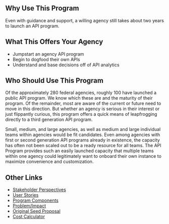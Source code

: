 ## Why Use This Program 
Even with guidance and support, a willing agency still takes about two years to launch an API program.  

## What This Offers Your Agency
* Jumpstart an agency API program 
* Begin to dogfood their own APIs 
* Understand and base decisions off of API analytics 
  
## Who Should Use This Program 

Of the approximately 280 federal agencies, roughly 100 have launched a public API program.   We know which these are and the maturity of their program.  Of the remainder, most are aware of the current or future need to move in this direction.  But whether an agency is serious in their interest or just flippantly curious, this program offers a quick means of leapfrogging directly to a third generation API program.  

Small, medium, and large agencies, as well as medium and large individual teams within agencies would be fit candidates.  Even among agencies with first or second generation API programs already in existence, the capacity has often not been scaled out to be a ready resource for all teams.  The API Program provides such an easily launched capacity that multiple teams within one agency could legitimately want to onboard their own instance to maximize convenience and customization.   


## Other Links
* [Stakeholder Perspectives](https://github.com/18F/API-Program/blob/master/stakeholders.md)  
* [User Stories](https://github.com/18F/API-Program/blob/master/user-story.md)  
* [Program Components](https://github.com/18F/API-Program/blob/master/program-components.md)  
* [Problem/Impact](https://github.com/18F/api-program/blob/gh-pages/proposal/problems.md)
* [Original Seed Proposal](https://github.com/18F/api-program/blob/gh-pages/proposal/seed-proposal.md)
* [Cost Calculator](https://docs.google.com/a/gsa.gov/spreadsheets/d/1Ik8Xxm7G6ZSWmTxGK_DD_ghFCOl1iBZZAtvEEmYWyxI/edit#gid=0)

